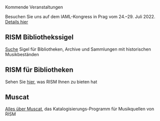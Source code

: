 <div class="p-2 notification is-warning is-light">
    <p class="has-text-weight-semibold">Kommende Veranstaltungen</p>
    <p>Besuchen Sie uns auf dem IAML-Kongress in Prag vom 24.–29. Juli 2022. <a href="/publications/iaml-congresses/2022.html">Details hier</a></p>
</div>

## RISM Bibliothekssigel

[Suche](/community/sigla.html) Sigel für Bibliotheken, Archive und Sammlungen mit historischen Musikbeständen

## RISM für Bibliotheken

Sehen Sie [hier](/organization/rism-for-libraries.html), was RISM Ihnen zu bieten hat

## Muscat

[Alles über Muscat](/community/muscat.html), das Katalogisierungs-Programm für Musikquellen von RISM
